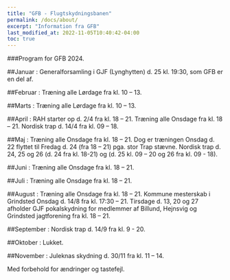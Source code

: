 ```yaml
---
title: "GFB - Flugtskydningsbanen"
permalink: /docs/about/
excerpt: "Information fra GFB"
last_modified_at: 2022-11-05T10:40:42-04:00
toc: true
---
```

###Program for GFB 2024.

##Januar :
Generalforsamling i GJF (Lynghytten) d. 25 kl. 19:30, som GFB er en del af.
 
##Februar :
Træning alle Lørdage fra kl. 10 – 13.
 
##Marts :
Træning alle Lørdage fra kl. 10 – 13.
 
##April :
RAH starter op d. 2/4 fra kl. 18 – 21.
Træning alle Onsdage fra kl. 18 – 21.
Nordisk trap d. 14/4 fra kl. 09 – 18.
 
##Maj :
Træning alle Onsdage fra kl. 18 – 21.
Dog er træningen Onsdag d. 22 flyttet til Fredag d. 24 (fra 18 – 21) pga. stor Trap stævne.
Nordisk trap d. 24, 25 og 26 (d. 24 fra kl. 18-21) og (d. 25 kl. 09 – 20 og 26 fra kl. 09 - 18).
 
##Juni :
Træning alle Onsdage fra kl. 18 – 21.
 
##Juli :
Træning alle Onsdage fra kl. 18 – 21.
 
##August :
Træning alle Onsdage fra kl. 18 – 21.
Kommune mesterskab i Grindsted Onsdag d. 14/8 fra kl. 17:30 – 21.
Tirsdage d. 13, 20 og 27 afholder GJF pokalskydning for medlemmer af Billund, Hejnsvig og Grindsted jagtforening fra kl. 18 – 21.
 
##September :
Nordisk trap d. 14/9 fra kl. 9 - 20.
 
##Oktober :
Lukket.
 
##November :
Juleknas skydning d. 30/11 fra kl. 11 – 14.
 
Med forbehold for ændringer og tastefejl.
